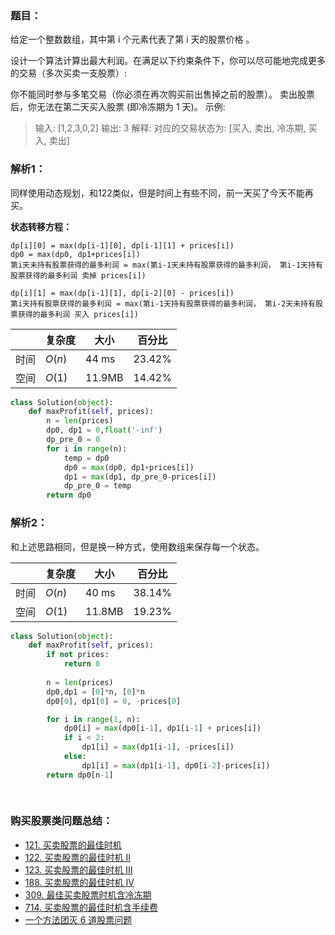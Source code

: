 ### 题目：
给定一个整数数组，其中第 i 个元素代表了第 i 天的股票价格 。​

设计一个算法计算出最大利润。在满足以下约束条件下，你可以尽可能地完成更多的交易（多次买卖一支股票）:

你不能同时参与多笔交易（你必须在再次购买前出售掉之前的股票）。
卖出股票后，你无法在第二天买入股票 (即冷冻期为 1 天)。
示例:

>输入: [1,2,3,0,2]
输出: 3 
解释: 对应的交易状态为: [买入, 卖出, 冷冻期, 买入, 卖出]

### 解析1：
同样使用动态规划，和122类似，但是时间上有些不同，前一天买了今天不能再买。

**状态转移方程：**
```
dp[i][0] = max(dp[i-1][0], dp[i-1][1] + prices[i])
dp0 = max(dp0, dp1+prices[i])  
第i天未持有股票获得的最多利润 = max(第i-1天未持有股票获得的最多利润， 第i-1天持有股票获得的最多利润 卖掉 prices[i])

dp[i][1] = max(dp[i-1][1], dp[i-2][0] - prices[i])
第i天持有股票获得的最多利润 = max(第i-1天持有股票获得的最多利润， 第i-2天未持有股票获得的最多利润 买入 prices[i])
```

|  |复杂度|大小|百分比|
|--|--|--|--|
|时间|$O(n)$|44 ms|23.42%|
|空间|$O(1)$|11.9MB|14.42%|

```python
class Solution(object):
    def maxProfit(self, prices):
        n = len(prices)
        dp0, dp1 = 0,float('-inf')
        dp_pre_0 = 0
        for i in range(n):
            temp = dp0
            dp0 = max(dp0, dp1+prices[i])
            dp1 = max(dp1, dp_pre_0-prices[i])
            dp_pre_0 = temp
        return dp0
```

### 解析2：
和上述思路相同，但是换一种方式，使用数组来保存每一个状态。

|  |复杂度|大小|百分比|
|--|--|--|--|
|时间|$O(n)$|40 ms|38.14%|
|空间|$O(1)$|11.8MB|19.23%|


```python
class Solution(object):
    def maxProfit(self, prices):
        if not prices:
            return 0
        
        n = len(prices)
        dp0,dp1 = [0]*n, [0]*n
        dp0[0], dp1[0] = 0, -prices[0]

        for i in range(1, n):
            dp0[i] = max(dp0[i-1], dp1[i-1] + prices[i])
            if i < 2:
                dp1[i] = max(dp1[i-1], -prices[i])
            else:
                dp1[i] = max(dp1[i-1], dp0[i-2]-prices[i])
        return dp0[n-1]
                
        
```


### 购买股票类问题总结：
* [121. 买卖股票的最佳时机](https://leetcode-cn.com/problems/best-time-to-buy-and-sell-stock/)  
* [122. 买卖股票的最佳时机 II](https://leetcode-cn.com/problems/best-time-to-buy-and-sell-stock-ii/) 
* [123. 买卖股票的最佳时机 III](https://leetcode-cn.com/problems/best-time-to-buy-and-sell-stock-iii/)  
* [188. 买卖股票的最佳时机 IV](https://leetcode-cn.com/problems/best-time-to-buy-and-sell-stock-iv/) 
* [309. 最佳买卖股票时机含冷冻期](https://leetcode-cn.com/problems/best-time-to-buy-and-sell-stock-with-cooldown/)  
* [714. 买卖股票的最佳时机含手续费](https://leetcode-cn.com/problems/best-time-to-buy-and-sell-stock-with-transaction-fee/)  
* [一个方法团灭 6 道股票问题](https://leetcode-cn.com/problems/best-time-to-buy-and-sell-stock-with-cooldown/solution/yi-ge-fang-fa-tuan-mie-6-dao-gu-piao-wen-ti-by-lab/)  

